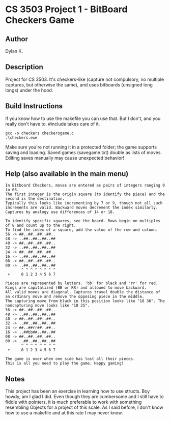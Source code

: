 # CS 3503 Project 1 - BitBoard Checkers Game

## Author
Dylan K.

## Description
Project for CS 3503. It's checkers-like (capture not compulsory, no multiple captures, but otherwise the same), and uses bitboards (unsigned long longs) under the hood.

## Build Instructions
If you know how to use the makefile you can use that. But I don't, and you really don't have to. #include takes care of it.
```Windows PowerShell
gcc -o checkers checkersgame.c
.\checkers.exe
```
Make sure you're not running it in a protected folder; the game supports saving and loading. Saved games (savegame.txt) double as lists of moves. Editing saves manually may cause unexpected behavior!

## Help (also available in the main menu)
```
In Bitboard Checkers, moves are entered as pairs of integers ranging 0 to 63.
The first integer is the origin square (to identify the piece) and the second is the destination.
Typically this looks like incrementing by 7 or 9, though not all such increments are valid. Backward moves decrement the index similarly. Captures by analogy use differences of 14 or 18.

To identify specific squares, see the board. Rows begin on multiples of 8 and count up to the right.
To find the index of a square, add the value of the row and column.
56 -> ##..##..##..##..
48 -> ..##..##..##..##
40 -> ##..##..##..##..
32 -> ..##..##..##..##
24 -> ##..##..##..##..
16 -> ..##..##..##..##
08 -> ##..##..##..##..
00 -> ..##..##..##..##
       ^ ^ ^ ^ ^ ^ ^ ^
 +     0 1 2 3 4 5 6 7

Pieces are represented by letters. 'bb' for black and 'rr' for red. Kings are capitalized (BB or RR) and allowed to move backward.
All valid moves are diagonal. Captures travel double the distance of an ordinary move and remove the opposing piece in the middle.
The capturing move from black in this position looks like "18 36". The noncapturing move looks like "18 25".
56 -> ##..##..##..##..
48 -> ..##..##..##..##
40 -> ##..##..##..##..
32 -> ..##..##..##..##
24 -> ##..##rr##..##..
16 -> ..##bb##..##..##
08 -> ##..##..##..##..
00 -> ..##..##..##..##
       ^ ^ ^ ^ ^ ^ ^ ^
 +     0 1 2 3 4 5 6 7

The game is over when one side has lost all their pieces.
This is all you need to play the game. Happy gaming!
```

## Notes
This project has been an exercise in learning how to use structs. Boy howdy, am I glad I did. Even though they are cumbersome and I still have to fiddle with pointers, it is much preferable to work with something resembling Objects for a project of this scale. As I said before, I don't know how to use a makefile and at this rate I may never know.
